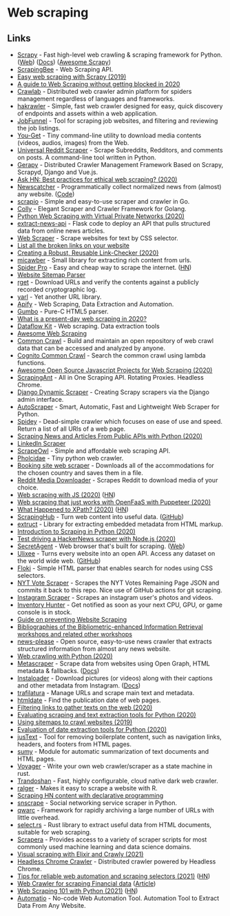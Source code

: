 # Web scraping

## Links

- [Scrapy](https://github.com/scrapy/scrapy) - Fast high-level web crawling & scraping framework for Python. ([Web](https://scrapy.org/)) ([Docs](https://docs.scrapy.org/en/latest/)) ([Awesome Scrapy](https://github.com/AccordBox/awesome-scrapy))
- [ScrapingBee](https://www.scrapingbee.com/) - Web Scraping API.
- [Easy web scraping with Scrapy (2019)](https://www.scrapingbee.com/blog/web-scraping-with-scrapy/)
- [A guide to Web Scraping without getting blocked in 2020](https://www.scrapingbee.com/blog/web-scraping-without-getting-blocked/)
- [Crawlab](https://github.com/crawlab-team/crawlab) - Distributed web crawler admin platform for spiders management regardless of languages and frameworks.
- [hakrawler](https://github.com/hakluke/hakrawler) - Simple, fast web crawler designed for easy, quick discovery of endpoints and assets within a web application.
- [JobFunnel](https://github.com/PaulMcInnis/JobFunnel) - Tool for scraping job websites, and filtering and reviewing the job listings.
- [You-Get](https://github.com/soimort/you-get) - Tiny command-line utility to download media contents (videos, audios, images) from the Web.
- [Universal Reddit Scraper](https://github.com/JosephLai241/Universal-Reddit-Scraper) - Scrape Subreddits, Redditors, and comments on posts. A command-line tool written in Python.
- [Gerapy](https://github.com/Gerapy/Gerapy) - Distributed Crawler Management Framework Based on Scrapy, Scrapyd, Django and Vue.js.
- [Ask HN: Best practices for ethical web scraping? (2020)](https://news.ycombinator.com/item?id=22778089)
- [Newscatcher](https://newscatcherapi.com/) - Programmatically collect normalized news from (almost) any website. ([Code](https://github.com/kotartemiy/newscatcher))
- [scrapio](https://github.com/Koshqua/scrapio) - Simple and easy-to-use scraper and crawler in Go.
- [Colly](https://github.com/gocolly/colly) - Elegant Scraper and Crawler Framework for Golang.
- [Python Web Scraping with Virtual Private Networks (2020)](https://tech.marksblogg.com/python-scraper-wireguard-vpn-ssh-proxy.html)
- [extract-news-api](https://github.com/kotartemiy/extract-news-api) - Flask code to deploy an API that pulls structured data from online news articles.
- [Web Scraper](https://web.scraper.workers.dev/) - Scrape websites for text by CSS selector.
- [List all the broken links on your website](https://gist.github.com/mdamien/7b71ef06f49de1189fb75f8fed91ae82)
- [Creating a Robust, Reusable Link-Checker (2020)](http://adventures.michaelfbryan.com/posts/linkchecker/)
- [micawber](https://github.com/coleifer/micawber) - Small library for extracting rich content from urls.
- [Spider Pro](https://tryspider.com/) - Easy and cheap way to scrape the internet. ([HN](https://news.ycombinator.com/item?id=21215484))
- [Website Sitemap Parser](https://github.com/berkmancenter/mediacloud-ultimate-sitemap-parser)
- [rget](https://github.com/merklecounty/rget) - Download URLs and verify the contents against a publicly recorded cryptographic log.
- [yarl](https://github.com/aio-libs/yarl) - Yet another URL library.
- [Apify](https://apify.com/) - Web Scraping, Data Extraction and Automation.
- [Gumbo](https://github.com/google/gumbo-parser) - Pure-C HTML5 parser.
- [What is a present-day web scraping in 2020?](https://dataflowkit.com/blog/what-is-a-present-day-web-scraper/)
- [Dataflow Kit](https://dataflowkit.com/) - Web scraping. Data extraction tools
- [Awesome Web Scraping](https://github.com/lorien/awesome-web-scraping)
- [Common Crawl](http://commoncrawl.org/) - Build and maintain an open repository of web crawl data that can be accessed and analyzed by anyone.
- [Cognito Common Crawl](https://github.com/andresriancho/cc-lambda) - Search the common crawl using lambda functions.
- [Awesome Open Source Javascript Projects for Web Scraping (2020)](https://scrapingant.com/awesome-open-source-javascript-projects-for-web-scraping/)
- [ScrapingAnt](https://scrapingant.com/) - All in One Scraping API. Rotating Proxies. Headless Chrome.
- [Django Dynamic Scraper](https://github.com/holgerd77/django-dynamic-scraper) - Creating Scrapy scrapers via the Django admin interface.
- [AutoScraper](https://github.com/alirezamika/autoscraper) - Smart, Automatic, Fast and Lightweight Web Scraper for Python.
- [Spidey](https://github.com/Manzanit0/spidey) - Dead-simple crawler which focuses on ease of use and speed. Return a list of all URls of a web page.
- [Scraping News and Articles From Public APIs with Python (2020)](https://martinheinz.dev/blog/31)
- [LinkedIn Scraper](https://github.com/linkedtales/scrapedin)
- [ScrapeOwl](https://scrapeowl.com/) - Simple and affordable web scraping API.
- [Pholcidae](https://github.com/bbrodriges/pholcidae) - Tiny python web crawler.
- [Booking site web scraper](https://github.com/ZoranPandovski/BookingScraper) - Downloads all of the accommodations for the chosen country and saves them in a file.
- [Reddit Media Downloader](https://github.com/shadowmoose/RedditDownloader) - Scrapes Reddit to download media of your choice.
- [Web scraping with JS (2020)](https://qoob.cc/web-scraping/) ([HN](https://news.ycombinator.com/item?id=24898016))
- [Web scraping that just works with OpenFaaS with Puppeteer (2020)](https://www.openfaas.com/blog/puppeteer-scraping/)
- [What Happened to XPath? (2020)](https://webreflection.medium.com/what-happened-to-xpath-1409aa3dbd57) ([HN](https://news.ycombinator.com/item?id=24940676))
- [ScrapingHub](https://www.scrapinghub.com/) - Turn web content into useful data. ([GitHub](https://github.com/scrapinghub))
- [extruct](https://github.com/scrapinghub/extruct) - Library for extracting embedded metadata from HTML markup.
- [Introduction to Scraping in Python (2020)](https://itnext.io/introduction-to-scraping-in-python-with-beautifulsoup-and-requests-ab7b1c9bc113)
- [Test driving a HackerNews scraper with Node.js (2020)](https://cri.dev/posts/2020-11-06-Test-driving-a-HackerNews-scraper-with-Nodejs/)
- [SecretAgent](https://github.com/ulixee/secret-agent) - Web browser that's built for scraping. ([Web](https://secretagent.dev/))
- [Ulixee](https://ulixee.org/) - Turns every website into an open API. Access any dataset on the world wide web. ([GitHub](https://github.com/ulixee))
- [Floki](https://github.com/philss/floki) - Simple HTML parser that enables search for nodes using CSS selectors.
- [NYT Vote Scraper](https://github.com/alex/nyt-2020-election-scraper) - Scrapes the NYT Votes Remaining Page JSON and commits it back to this repo. Nice use of GitHub actions for git scraping.
- [Instagram Scraper](https://github.com/arc298/instagram-scraper) - Scrapes an instagram user's photos and videos.
- [Inventory Hunter](https://github.com/EricJMarti/inventory-hunter) - Get notified as soon as your next CPU, GPU, or game console is in stock.
- [Guide on preventing Website Scraping](https://github.com/JonasCz/How-To-Prevent-Scraping)
- [Bibliographies of the Bibliometric-enhanced Information Retrieval workshops and related other workshops](https://github.com/PhilippMayr/Bibliometric-enhanced-IR_Bibliography)
- [news-please](https://github.com/fhamborg/news-please) - Open source, easy-to-use news crawler that extracts structured information from almost any news website.
- [Web crawling with Python (2020)](https://www.scrapingbee.com/blog/crawling-python/)
- [Metascraper](https://github.com/microlinkhq/metascraper) - Scrape data from websites using Open Graph, HTML metadata & fallbacks. ([Docs](https://metascraper.js.org/#/))
- [Instaloader](https://github.com/instaloader/instaloader) - Download pictures (or videos) along with their captions and other metadata from Instagram. ([Docs](https://instaloader.github.io/))
- [trafilatura](https://github.com/adbar/trafilatura) - Manage URLs and scrape main text and metadata.
- [htmldate](https://github.com/adbar/htmldate) - Find the publication date of web pages.
- [Filtering links to gather texts on the web (2020)](http://adrien.barbaresi.eu/blog/link-filtering-courlan-python.html)
- [Evaluating scraping and text extraction tools for Python (2020)](http://adrien.barbaresi.eu/blog/evaluating-text-extraction-python.html)
- [Using sitemaps to crawl websites (2019)](http://adrien.barbaresi.eu/blog/using-sitemaps-crawl-websites.html)
- [Evaluation of date extraction tools for Python (2020)](http://adrien.barbaresi.eu/blog/evaluation-date-extraction-python.html)
- [jusText](https://github.com/miso-belica/jusText) - Tool for removing boilerplate content, such as navigation links, headers, and footers from HTML pages.
- [sumy](https://github.com/miso-belica/sumy) - Module for automatic summarization of text documents and HTML pages.
- [Voyager](https://github.com/mattsse/voyager) - Write your own web crawler/scraper as a state machine in rust.
- [Trandoshan](https://github.com/creekorful/trandoshan) - Fast, highly configurable, cloud native dark web crawler.
- [ralger](https://github.com/feddelegrand7/ralger) - Makes it easy to scrape a website with R.
- [Scraping HN content with declarative programming](https://pathom3.wsscode.com/docs/tutorials/hacker-news-scraper/)
- [snscrape](https://github.com/JustAnotherArchivist/snscrape) - Social networking service scraper in Python.
- [qwarc](https://github.com/JustAnotherArchivist/qwarc) - Framework for rapidly archiving a large number of URLs with little overhead.
- [select.rs](https://github.com/utkarshkukreti/select.rs) - Rust library to extract useful data from HTML documents, suitable for web scraping.
- [Scrapera](https://github.com/DarshanDeshpande/Scrapera) - Provides access to a variety of scraper scripts for most commonly used machine learning and data science domains.
- [Visual scraping with Elixir and Crawly (2021)](https://oltarasenko.medium.com/visual-scraping-with-elixir-and-crawly-or-how-to-get-data-without-programming-540222750135)
- [Headless Chrome Crawler](https://github.com/yujiosaka/headless-chrome-crawler) - Distributed crawler powered by Headless Chrome.
- [Tips for reliable web automation and scraping selectors (2021)](https://medium.com/brick-by-brick/7-bite-sized-tips-for-reliable-web-automation-and-scraping-selectors-2612bc4de2a1) ([HN](https://news.ycombinator.com/item?id=25993258))
- [Web Crawler for scraping Financial data](https://github.com/Skumarr53/Stock-Fundamental-data-scraping-and-analysis) ([Article](https://medium.com/datadriveninvestor/build-a-web-crawler-that-scrapes-stock-fundamentals-in-python-e2d4af56398))
- [Web Scraping 101 with Python (2021)](https://www.scrapingbee.com/blog/web-scraping-101-with-python/) ([HN](https://news.ycombinator.com/item?id=26090243))
- [Automatio](https://automatio.co/) - No-code Web Automation Tool. Automation Tool to Extract Data From Any Website.
